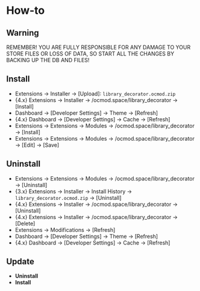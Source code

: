 # How-to

## Warning
REMEMBER! YOU ARE FULLY RESPONSIBLE FOR ANY DAMAGE TO YOUR STORE FILES OR LOSS OF DATA, SO START ALL THE CHANGES BY BACKING UP THE DB AND FILES!

## Install
* Extensions → Installer → [Upload]: `library_decorator.ocmod.zip`
* {4.x} Extensions → Installer → /ocmod.space/library_decorator → [Install]
* Dashboard → [Developer Settings] → Theme → [Refresh]
* {4.x} Dashboard → [Developer Settings] → Cache → [Refresh]
* Extensions → Extensions → Modules → /ocmod.space/library_decorator → [Install]
* Extensions → Extensions → Modules → /ocmod.space/library_decorator → [Edit] → [Save] 

## Uninstall
* Extensions → Extensions → Modules → /ocmod.space/library_decorator → [Uninstall]
* {3.x} Extensions → Installer → Install History → `library_decorator.ocmod.zip` → [Uninstall]
* {4.x} Extensions → Installer → /ocmod.space/library_decorator → [Uninstall]
* {4.x} Extensions → Installer → /ocmod.space/library_decorator → [Delete]
* Extensions → Modifications → [Refresh]
* Dashboard → [Developer Settings] → Theme → [Refresh]
* {4.x} Dashboard → [Developer Settings] → Cache → [Refresh]

## Update
* **Uninstall**
* **Install**
